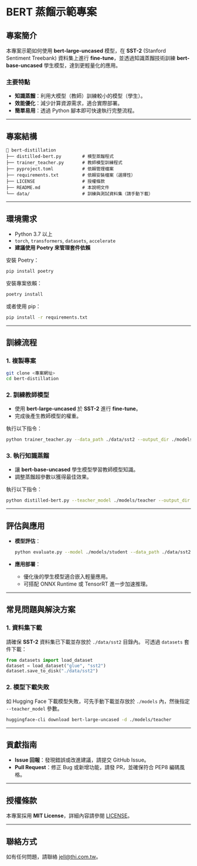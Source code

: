 # BERT 蒸餾示範專案

## 專案簡介

本專案示範如何使用 **bert-large-uncased** 模型，在 **SST-2** (Stanford Sentiment Treebank) 資料集上進行 **fine-tune**，並透過知識蒸餾技術訓練 **bert-base-uncased** 學生模型，達到更輕量化的應用。

### 主要特點
- **知識蒸餾**：利用大模型（教師）訓練較小的模型（學生）。
- **效能優化**：減少計算資源需求，適合實際部署。
- **簡單易用**：透過 Python 腳本即可快速執行完整流程。

---

## 專案結構

```
📂 bert-distillation
├── distilled-bert.py        # 模型蒸餾程式
├── trainer_teacher.py       # 教師模型訓練程式
├── pyproject.toml           # 依賴管理檔案
├── requirements.txt         # 依賴安裝檔案（選擇性）
├── LICENSE                  # 授權條款
├── README.md                # 本說明文件
└── data/                    # 訓練與測試資料集（請手動下載）
```

---

## 環境需求

- Python 3.7 以上
- `torch`, `transformers`, `datasets`, `accelerate`
- **建議使用 Poetry 來管理套件依賴**

安裝 Poetry：

```bash
pip install poetry
```

安裝專案依賴：

```bash
poetry install
```

或者使用 pip：

```bash
pip install -r requirements.txt
```

---

## 訓練流程

### 1. 複製專案

```bash
git clone <專案網址>
cd bert-distillation
```

### 2. 訓練教師模型

- 使用 **bert-large-uncased** 於 **SST-2** 進行 **fine-tune**。
- 完成後產生教師模型的權重。

執行以下指令：

```bash
python trainer_teacher.py --data_path ./data/sst2 --output_dir ./models/teacher
```

### 3. 執行知識蒸餾

- 讓 **bert-base-uncased** 學生模型學習教師模型知識。
- 調整蒸餾超參數以獲得最佳效果。

執行以下指令：

```bash
python distilled-bert.py --teacher_model ./models/teacher --output_dir ./models/student
```

---

## 評估與應用

- **模型評估**：
  
  ```bash
  python evaluate.py --model ./models/student --data_path ./data/sst2/test
  ```
- **應用部署**：
  - 優化後的學生模型適合嵌入輕量應用。
  - 可搭配 ONNX Runtime 或 TensorRT 進一步加速推理。

---

## 常見問題與解決方案

### 1. 資料集下載
請確保 **SST-2** 資料集已下載並存放於 `./data/sst2` 目錄內。
可透過 `datasets` 套件下載：

```python
from datasets import load_dataset
dataset = load_dataset("glue", "sst2")
dataset.save_to_disk("./data/sst2")
```

### 2. 模型下載失敗
如 Hugging Face 下載模型失敗，可先手動下載並存放於 `./models` 內，然後指定 `--teacher_model` 參數。

```bash
huggingface-cli download bert-large-uncased -d ./models/teacher
```

---

## 貢獻指南

- **Issue 回報**：發現錯誤或改進建議，請提交 GitHub Issue。
- **Pull Request**：修正 Bug 或新增功能，請發 PR，並確保符合 PEP8 編碼風格。

---

## 授權條款

本專案採用 **MIT License**，詳細內容請參閱 [LICENSE](./LICENSE)。

---

## 聯絡方式

如有任何問題，請聯絡 [jell@thi.com.tw](mailto:jell@thi.com.tw)。
